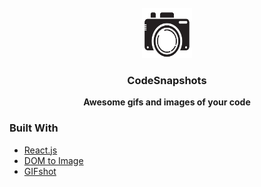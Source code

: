 <div id="top"></div>
<br />
<div align="center">
  <img src="public/snapshots.png" alt="Logo" width="80" height="80">

  <h3 align="center">CodeSnapshots</h3>

  <p align="center">
    <strong>Awesome gifs and images of your code</strong>
  </p>
</div>

### Built With

- [React.js](https://reactjs.org/)
- [DOM to Image](https://github.com/tsayen/dom-to-image)
- [GIFshot](https://yahoo.github.io/gifshot/)
